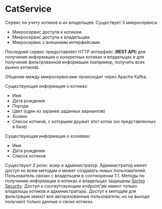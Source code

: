 # CatService

Сервис по учету котиков и их владельцев.
Существует 3 микросервиса:
- Микросервис доступа к котикам.
- Микросервис доступа к владельцам.
- Микросервис с внешними интерфейсами.


Последний сервис предоставляет HTTP интерфейс (**REST API**) для получения информации о конкретных котиках и владельцах и для получения фильтрованной информации (например, получить всех рыжих котиков).

Общение между микросервисами происходит через Apache Kafka.

Существующая информация о котиках:
- Имя
- Дата рождения
- Порода
- Цвет (один из заранее заданных вариантов)
- Хозяин
- Список котиков, с которыми дружит этот котик (из представленных в базе)

Существующая информация о хозяевах:
- Имя
- Дата рождения
- Список котиков

Существуют 2 роли: юзер и администратор. Администратор имеет доступ ко всем методам и может создавать новых пользователей. Пользователь связан с владельцем в соотношении 1:1.
Методы по получению информации и котиках и владельцах защищены [Spring Security](https://docs.spring.io/spring-security/reference/index.html). Доступ к соотвутсвующим endpoint’ам имеют только владельцы котиков и администраторы. Доступ к методам для фильтрации имеют все авторизованные пользователи, но на выходе получают только данные о своих котиках.
